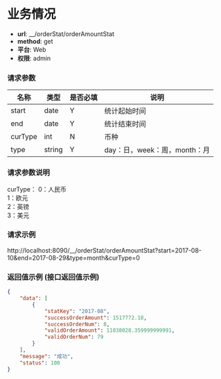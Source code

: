 业务情况
=======

- **url**: __/orderStat/orderAmountStat
- **method**: get
- **平台**: Web
- **权限**: admin

### 请求参数

|   名称   |  类型  | 是否必填 |            说明           |
|----------|--------|----------|---------------------------|
| start | date | Y        | 统计起始时间 |
| end | date | Y        | 统计结束时间 |
| curType | int | N        | 币种 |
| type | string | Y        | day：日，week：周，month：月 | 

### 请求参数说明
curType：
0：人民币  
1：欧元  
2：英镑  
3：美元

### 请求示例
http://localhost:8090/__/orderStat/orderAmountStat?start=2017-08-10&end=2017-08-29&type=month&curType=0
### 返回值示例 (接口返回值示例)
```json
{
    "data": [
        {
            "statKey": "2017-08",
            "successOrderAmount": 1517772.18,
            "successOrderNum": 8,
            "validOrderAmount": 11038028.359999999991,
            "validOrderNum": 79
        }
    ],
    "message": "成功",
    "status": 100
}
```